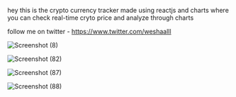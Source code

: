 hey this is the crypto currency tracker made using reactjs and charts where you can check real-time cryto price and analyze through charts

follow me on twitter - https://www.twitter.com/weshaalll


![Screenshot (8)](https://user-images.githubusercontent.com/96484672/171797596-5ce65fb8-4f5f-4cd3-a466-f6a0b243c1d5.png)

![Screenshot (82)](https://user-images.githubusercontent.com/96484672/171797626-5e78dfab-0c9d-4f27-8954-f9fd4f96158c.png)

![Screenshot (87)](https://user-images.githubusercontent.com/96484672/171797658-d9c44e3d-bbfe-4f2d-bd72-151e9c5b7b79.png)

![Screenshot (88)](https://user-images.githubusercontent.com/96484672/171797671-1a8b5cee-866a-4f4d-83b7-6981a1dbd728.png)

